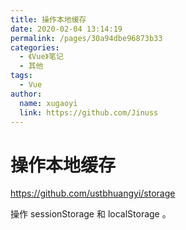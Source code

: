 ```yaml
---
title: 操作本地缓存
date: 2020-02-04 13:14:19
permalink: /pages/30a94dbe96873b33
categories:
  - 《Vue》笔记
  - 其他
tags:
  - Vue
author:
  name: xugaoyi
  link: https://github.com/Jinuss
---
```

# 操作本地缓存

<https://github.com/ustbhuangyi/storage>

操作 sessionStorage 和 localStorage 。
